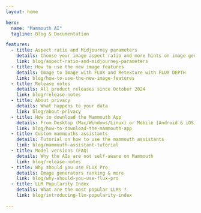 ```yaml
---
layout: home

hero:
  name: "Mammouth AI"
  tagline: Blog & Documentation

features:
  - title: Aspect ratio and Midjourney parameters
    details: Choose your image aspect ratio and more hints on image generation
    link: blog/aspect-ratio-and-midjourney-parameters
  - title: How to use the new image features
    details: Image to Image with FLUX and Retexture with FLUX DEPTH
    link: blog/how-to-use-the-new-image-features
  - title: Release notes
    details: All product releases since October 2024
    link: blog/release-notes
  - title: About privacy
    details: What happens to your data
    link: blog/about-privacy
  - title: How to download the Mammouth App
    details: From Desktop (Mac/Windows/Linux) or Mobile (Android & iOS), you can download the app
    link: blog/how-to-download-the-mammouth-app
  - title: Custom mammouths assistants
    details: Tutorial on how to use the mammouth assistants
    link: blog/mammouth-assistant-tutorial
  - title: Model versions (FAQ)
    details: Why the AIs are not self-aware on Mammouth
    link: blog/release-notes
  - title: Why should you use FLUX Pro
    details: Image generators ranking & more
    link: blog/why-should-you-use-flux-pro
  - title: LLM Popularity Index
    details: What are the most popular LLMs ?
    link: blog/introducing-llm-popularity-index
    
---
```

